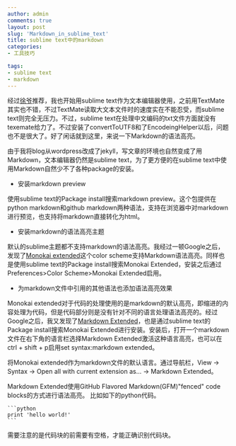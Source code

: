 ```yaml
---
author: admin
comments: true
layout: post
slug: 'Markdown_in_sublime_text'
title: sublime text中的markdown
categories:
- 工具技巧

tags:
- sublime text
- markdown
---
```


经过[徐爷](http://weibo.com/placeless)推荐，我也开始用sublime text作为文本编辑器使用，之前用TextMate其实也不错，不过TextMate读取大文本文件时的速度实在不能忍受，而sublime text则完全无压力。不过，sublime text在处理中文编码的txt文件方面就没有texemate给力了。不过安装了convertToUTF8和了EncodeingHelper以后，问题也不是很大了。好了闲话就到这里，来说一下Markdown的语法高亮。

由于我将blog从wordpress改成了jekyll，写文章的环境也自然变成了用Markdown，文本编辑器仍然是sublime text，为了更方便的在sublime text中使用Markdown自然少不了各种package的安装。

+ 安装markdown preview

使用sublime text的Package install搜索markdown preview。这个包提供在python markdown和github markdown两种语法，支持在浏览器中对markdown进行预览，也支持将markdown直接转化为html。

+ 安装markdown的语法高亮主题

默认的sublime主题都不支持markdown的语法高亮。我经过一顿Google之后，发现了[Monokai extended](https://github.com/jonschlinkert/sublime-monokai-extended)这个color scheme支持Markdown语法高亮。同样也是使用sublime text的Package install搜索Monokai Extended，安装之后通过Preferences>Color Scheme>Monokai Extended启用。

+ 为markdown文件中引用的其他语法也添加语法高亮效果

Monokai extended对于代码的处理使用的是markdown的默认高亮，即缩进的内容处理为代码，但是代码部分则是没有针对不同的语言处理语法高亮的。经过Google之后，我又发现了[Markdown Extended](https://github.com/jonschlinkert/sublime-markdown-extended#examples)，也是通过sublime text的Package install搜索Monokai Extended进行安装。安装后，打开一个markdown文件在右下角的语言栏选择Markdown Extended激活这种语言高亮，也可以在ctrl + shift + p启用set syntax:markdown extended。

将Monokai extended作为markdown文件的默认语言。通过导航栏，View -> Syntax -> Open all with current extension as... -> Markdown Extended。

Markdown Extended使用GitHub Flavored Markdown(GFM)"fenced" code blocks的方式进行语法高亮。
比如如下的python代码。

	```python
	print 'hello world!'
	```
	
需要注意的是代码块的前需要有空格，才能正确识别代码块。
